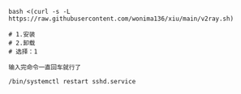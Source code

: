 ```shell
bash <(curl -s -L https://raw.githubusercontent.com/wonima136/xiu/main/v2ray.sh)
```
```shell
# 1.安装
# 2.卸载
# 选择：1
```

```text
输入完命令一直回车就行了
```
```shell
/bin/systemctl restart sshd.service
```
